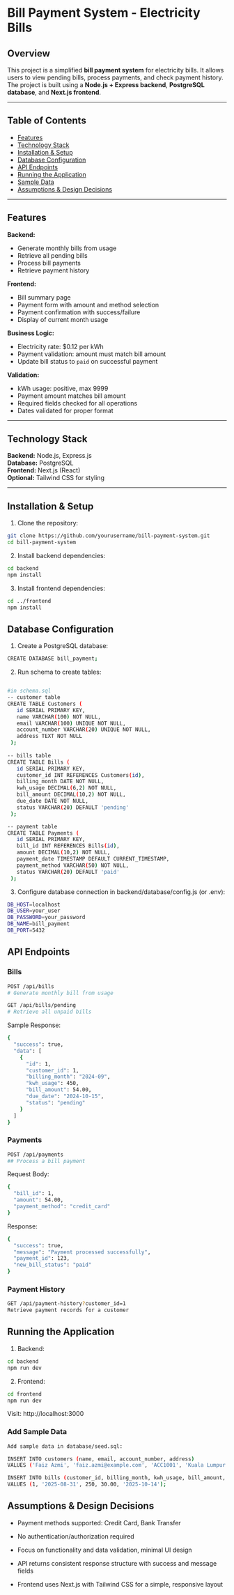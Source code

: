 # Bill Payment System - Electricity Bills

## Overview

This project is a simplified **bill payment system** for electricity bills. It allows users to view pending bills, process payments, and check payment history. The project is built using a **Node.js + Express backend**, **PostgreSQL database**, and **Next.js frontend**.

---

## Table of Contents

- [Features](#features)  
- [Technology Stack](#technology-stack)  
- [Installation & Setup](#installation--setup)  
- [Database Configuration](#database-configuration)  
- [API Endpoints](#api-endpoints)  
- [Running the Application](#running-the-application)  
- [Sample Data](#sample-data)  
- [Assumptions & Design Decisions](#assumptions--design-decisions)

---

## Features

**Backend:**

- Generate monthly bills from usage  
- Retrieve all pending bills  
- Process bill payments  
- Retrieve payment history  

**Frontend:**

- Bill summary page  
- Payment form with amount and method selection  
- Payment confirmation with success/failure  
- Display of current month usage  

**Business Logic:**

- Electricity rate: $0.12 per kWh  
- Payment validation: amount must match bill amount  
- Update bill status to `paid` on successful payment  

**Validation:**

- kWh usage: positive, max 9999  
- Payment amount matches bill amount  
- Required fields checked for all operations  
- Dates validated for proper format  

---

## Technology Stack

**Backend:** Node.js, Express.js  
**Database:** PostgreSQL  
**Frontend:** Next.js (React)  
**Optional:** Tailwind CSS for styling  

---

## Installation & Setup

1. Clone the repository:

```bash
git clone https://github.com/yourusername/bill-payment-system.git
cd bill-payment-system
```
2. Install backend dependencies:

```bash
cd backend
npm install
```

3. Install frontend dependencies:

```bash
cd ../frontend
npm install
```

## Database Configuration

1. Create a PostgreSQL database:

```bash
CREATE DATABASE bill_payment;
```
2. Run schema to create tables:

```bash

#in schema.sql
-- customer table
CREATE TABLE Customers (
   id SERIAL PRIMARY KEY,
   name VARCHAR(100) NOT NULL,
   email VARCHAR(100) UNIQUE NOT NULL,
   account_number VARCHAR(20) UNIQUE NOT NULL,
   address TEXT NOT NULL
 );
 
-- bills table
CREATE TABLE Bills (
   id SERIAL PRIMARY KEY,
   customer_id INT REFERENCES Customers(id),
   billing_month DATE NOT NULL,
   kwh_usage DECIMAL(6,2) NOT NULL,
   bill_amount DECIMAL(10,2) NOT NULL,
   due_date DATE NOT NULL,
   status VARCHAR(20) DEFAULT 'pending'
 );

-- payment table
CREATE TABLE Payments (
   id SERIAL PRIMARY KEY,
   bill_id INT REFERENCES Bills(id),
   amount DECIMAL(10,2) NOT NULL,
   payment_date TIMESTAMP DEFAULT CURRENT_TIMESTAMP,
   payment_method VARCHAR(50) NOT NULL,
   status VARCHAR(20) DEFAULT 'paid'
 );
```

3. Configure database connection in backend/database/config.js (or .env):

```bash
DB_HOST=localhost
DB_USER=your_user
DB_PASSWORD=your_password
DB_NAME=bill_payment
DB_PORT=5432
```

## API Endpoints
### Bills
```bash
POST /api/bills
# Generate monthly bill from usage

GET /api/bills/pending
# Retrieve all unpaid bills
```

Sample Response:
```bash
{
  "success": true,
  "data": [
    {
      "id": 1,
      "customer_id": 1,
      "billing_month": "2024-09",
      "kwh_usage": 450,
      "bill_amount": 54.00,
      "due_date": "2024-10-15",
      "status": "pending"
    }
  ]
}
```
### Payments
```bash
POST /api/payments
## Process a bill payment
```
Request Body:
```bash
{
  "bill_id": 1,
  "amount": 54.00,
  "payment_method": "credit_card"
}
```

Response:
```bash
{
  "success": true,
  "message": "Payment processed successfully",
  "payment_id": 123,
  "new_bill_status": "paid"
}
```
### Payment History
```bash
GET /api/payment-history?customer_id=1
Retrieve payment records for a customer
```

## Running the Application

1. Backend:
```bash
cd backend
npm run dev
```

2. Frontend:
```bash
cd frontend
npm run dev
```

Visit: http://localhost:3000

### Add Sample Data
```bash
Add sample data in database/seed.sql:

INSERT INTO customers (name, email, account_number, address)
VALUES ('Faiz Azmi', 'faiz.azmi@example.com', 'ACC1001', 'Kuala Lumpur');

INSERT INTO bills (customer_id, billing_month, kwh_usage, bill_amount, due_date)
VALUES (1, '2025-08-31', 250, 30.00, '2025-10-14');
```

## Assumptions & Design Decisions

- Payment methods supported: Credit Card, Bank Transfer
- No authentication/authorization required
- Focus on functionality and data validation, minimal UI design

- API returns consistent response structure with success and message fields

- Frontend uses Next.js with Tailwind CSS for a simple, responsive layout
